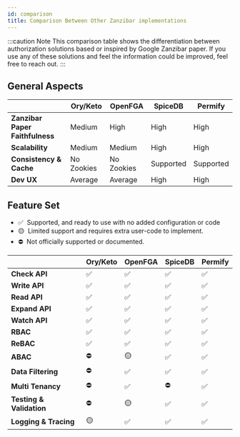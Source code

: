 ```yaml
---
id: comparison
title: Comparison Between Other Zanzibar implementations
---
```


:::caution Note
This comparison table shows the differentiation between authorization solutions based or inspired by Google Zanzibar paper. If you use any of these solutions and feel the information could be improved, feel free to reach out.
:::

## General Aspects

|                                 | Ory/Keto   | OpenFGA    | SpiceDB   | Permify   |
|---------------------------------|------------|------------|-----------|-----------|
| **Zanzibar Paper Faithfulness** | Medium     | High       | High      | High      |
| **Scalability**                 | Medium     | Medium     | High      | High      |
| **Consistency & Cache**         | No Zookies | No Zookies | Supported | Supported |
| **Dev UX**                      | Average    | Average    | High      | High      |

## Feature Set

-   ✅ &nbsp;Supported, and ready to use with no added configuration or code
-   🟡 &nbsp;Limited support and requires extra user-code to implement.
-   ⛔ &nbsp;Not officially supported or documented.

|                          | Ory/Keto | OpenFGA | SpiceDB | Permify |
|--------------------------|----------|---------|---------|---------|
| **Check API**            | ✅        | ✅       | ✅       | ✅       |
| **Write API**            | ✅        | ✅       | ✅       | ✅       |
| **Read API**             | ✅        | ✅       | ✅       | ✅       |
| **Expand API**           | ✅        | ✅       | ✅       | ✅       |
| **Watch API**            | ✅        | ✅       | ✅       | ✅       |
| **RBAC**                 | ✅        | ✅       | ✅       | ✅       |
| **ReBAC**                | ✅        | ✅       | ✅       | ✅       |
| **ABAC**                 | ⛔        | 🟡      | ✅       | ✅       |
| **Data Filtering**       | ⛔        | ✅       | ✅       | ✅       |
| **Multi Tenancy**        | ⛔        | ✅       | ⛔       | ✅       |
| **Testing & Validation** | ⛔        | 🟡      | ✅       | ✅       |
| **Logging & Tracing**    | 🟡       | ✅       | ✅       | ✅       |
